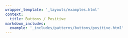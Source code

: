 ```yaml
---
wrapper_template: '_layouts/examples.html'
context:
  title: Buttons / Positive
markdown_includes:
  example: '_includes/patterns/buttons/positive.html'
---
```

